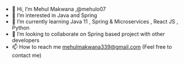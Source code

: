 - 👋 Hi, I’m Mehul Makwana ,@mehulo07
- 👀 I’m interested in Java and Spring
- 🌱 I’m currently learning Java 11 , Spring & Microservices , React JS , Python 
- 💞️ I’m looking to collaborate on Spring based project with other developers
- 📫 How to reach me mehulmakwana339@gmail.com (Feel free to contact me)

<!---
mehulo07/mehulo07 is a ✨ special ✨ repository because its `README.md` (this file) appears on your GitHub profile.
You can click the Preview link to take a look at your changes.
--->
